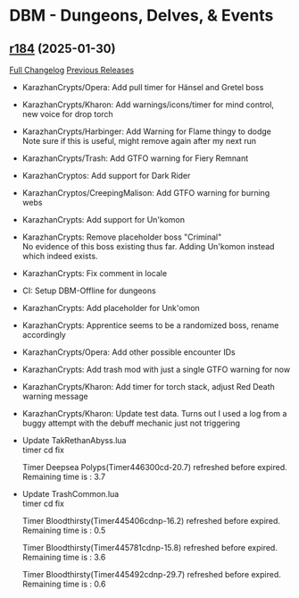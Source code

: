# DBM - Dungeons, Delves, & Events

## [r184](https://github.com/DeadlyBossMods/DBM-Dungeons/tree/r184) (2025-01-30)
[Full Changelog](https://github.com/DeadlyBossMods/DBM-Dungeons/compare/r182...r184) [Previous Releases](https://github.com/DeadlyBossMods/DBM-Dungeons/releases)

- KarazhanCrypts/Opera: Add pull timer for Hänsel and Gretel boss  
- KarazhanCrypts/Kharon: Add warnings/icons/timer for mind control, new voice for drop torch  
- KarazhanCrypts/Harbinger: Add Warning for Flame thingy to dodge  
    Note sure if this is useful, might remove again after my next run  
- KarazhanCrypts/Trash: Add GTFO warning for Fiery Remnant  
- KarazhanCryptos: Add support for Dark Rider  
- KarazhanCryptos/CreepingMalison: Add GTFO warning for burning webs  
- KarazhanCrypts: Add support for Un'komon  
- KarazhanCrypts: Remove placeholder boss "Criminal"  
    No evidence of this boss existing thus far. Adding Un'komon instead which indeed exists.  
- KarazhanCrypts: Fix comment in locale  
- CI: Setup DBM-Offline for dungeons  
- KarazhanCrypts: Add placeholder for Unk'omon  
- KarazhanCrypts: Apprentice seems to be a randomized boss, rename accordingly  
- KarazhanCrypts/Opera: Add other possible encounter IDs  
- KarazhanCrypts: Add trash mod with just a single GTFO warning for now  
- KarazhanCrypts/Kharon: Add timer for torch stack, adjust Red Death warning message  
- KarazhanCrypts/Kharon: Update test data. Turns out I used a log from a buggy attempt with the debuff mechanic just not triggering  
- Update TakRethanAbyss.lua  
    timer cd fix  
    Timer Deepsea Polyps(Timer446300cd-20.7) refreshed before expired. Remaining time is : 3.7  
- Update TrashCommon.lua  
    timer cd fix  
    Timer Bloodthirsty(Timer445406cdnp-16.2) refreshed before expired. Remaining time is : 0.5  
    Timer Bloodthirsty(Timer445781cdnp-15.8) refreshed before expired. Remaining time is : 3.6  
    Timer Bloodthirsty(Timer445492cdnp-29.7) refreshed before expired. Remaining time is : 0.6  